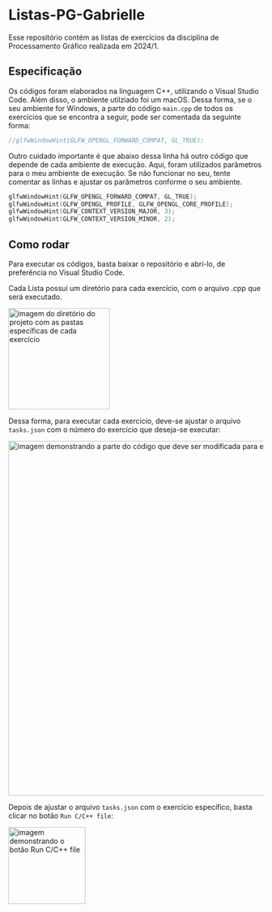 # Listas-PG-Gabrielle
Esse repositório contém as listas de exercícios da disciplina de Processamento Gráfico realizada em 2024/1.

## Especificação
Os códigos foram elaborados na linguagem C++, utilizando o Visual Studio Code. 
Além disso, o ambiente utilziado foi um macOS. Dessa forma, se o seu ambiente for Windows, a parte do código ``main.cpp`` de todos os exercícios que se encontra a seguir, pode ser comentada da seguinte forma:

```C++
//glfwWindowHint(GLFW_OPENGL_FORWARD_COMPAT, GL_TRUE);
```

Outro cuidado importante é que abaixo dessa linha há outro código que depende de cada ambiente de execução. Aqui, foram utilizados parâmetros para o meu ambiente de execução. Se não funcionar no seu, tente comentar as linhas e ajustar os parâmetros conforme o seu ambiente.

```C++
glfwWindowHint(GLFW_OPENGL_FORWARD_COMPAT, GL_TRUE);
glfwWindowHint(GLFW_OPENGL_PROFILE, GLFW_OPENGL_CORE_PROFILE);
glfwWindowHint(GLFW_CONTEXT_VERSION_MAJOR, 3);
glfwWindowHint(GLFW_CONTEXT_VERSION_MINOR, 2);
```

## Como rodar
Para executar os códigos, basta baixar o repositório e abrí-lo, de preferência no Visual Studio Code.

Cada Lista possui um diretório para cada exercício, com o arquivo .cpp que será executado.

<img width="200" alt="imagem do diretório do projeto com as pastas específicas de cada exercício" src="https://github.com/gabriellebussolo/PG-Gabrielle/assets/86787630/4f3e893c-e606-40c4-9ebd-b1f68bad0e4b">

Dessa forma, para executar cada exercício, deve-se ajustar o arquivo ``tasks.json`` com o número do exercício que deseja-se executar:

<img width="700" alt="imagem demonstrando a parte do código que deve ser modificada para executar cada exercício" src="https://github.com/gabriellebussolo/PG-Gabrielle/assets/86787630/c0622d54-a12c-4043-b43a-32a411d555e9">

Depois de ajustar o arquivo ``tasks.json`` com o exercício específico, basta clicar no botão ``Run C/C++ file``:

<img width="152" alt="imagem demonstrando o botão Run C/C++ file" src="https://github.com/gabriellebussolo/PG-Gabrielle/assets/86787630/c58395ea-457c-4ade-a4b2-aae7ffeed71b">

